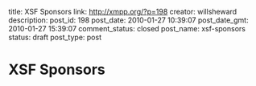 title: XSF Sponsors
link: http://xmpp.org/?p=198
creator: willsheward
description: 
post_id: 198
post_date: 2010-01-27 10:39:07
post_date_gmt: 2010-01-27 15:39:07
comment_status: closed
post_name: xsf-sponsors
status: draft
post_type: post

# XSF Sponsors

